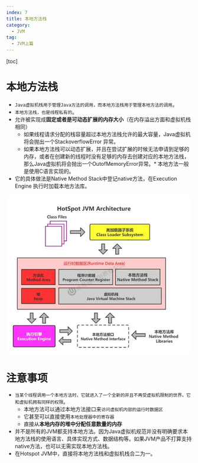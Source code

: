 ```yaml
---
index: 7
title: 本地方法栈
category:
  - JVM
tag:
  - JVM上篇
---
```

[toc]

# 本地方法栈
* `Java虚拟机栈用于管理Java方法的调用，而本地方法栈用于管理本地方法的调用`。
* `本地方法栈，也是线程私有的`。
* 允许被实现成**固定或者是可动态扩展的内存大小**（在内存溢出方面和虚拟机栈相同）
   * 如果线程请求分配的栈容量超过本地方法栈允许的最大容量，Java虚拟机将会抛出一个StackoverflowError 异常。
   * 如果本地方法栈可以动态扩展，并且在尝试扩展的时候无法申请到足够的内存，或者在创建新的线程时没有足够的内存去创建对应的本地方法栈，那么Java虚拟机将会抛出一个OutofMemoryError异常。\* 本地方法一般是使用C语言实现的。
* 它的具体做法是Native Method Stack中登记native方法，在Execution Engine 执行时加载本地方法库。

![image](./images/okZw_KXaDYekORkdK-w8e3ZY6dIzHzvEKm4h7R3IyIE.webp)

# 注意事项
* `当某个线程调用一个本地方法时，它就进入了一个全新的并且不再受虚拟机限制的世界。它和虚拟机拥有同样的权限`。
   * 本地方法可以通过本地方法接口来`访问虚拟机内部的运行时数据区`
   * 它甚至可以直接使用`本地处理器中的寄存器`
   * 直接从**本地内存的堆中分配任意数量的内存**
* 并不是所有的JVM都支持本地方法。因为Java虚拟机规范并没有明确要求本地方法栈的使用语言、具体实现方式、数据结构等。如果JVM产品不打算支持native方法，也可以无需实现本地方法栈。
* 在Hotspot JVM中，直接将本地方法栈和虚拟机栈合二为一。

